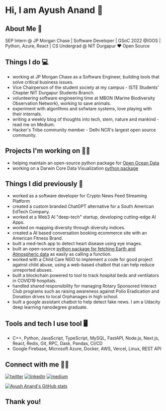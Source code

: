 # Hi, I am Ayush Anand 👋

## About Me 🚀
SEP Intern @ JP Morgan Chase | Software Developer | GSoC 2022 @IOOS | Python, Azure, React | CS Undergrad @ NIT Durgapur ❤ Open Source

## Things I do 💻
+ working at JP Morgan Chase as a Software Engineer, building tools that solve critical business issues. 
+ Vice Chairperson of the student society at my campus - ISTE Students' Chapter NIT Durgapur Students Branch. 
+ volunteering software engineering time at MBON (Marine Biodiversity Observation Network), working to save animals. 
+ experiment with algorithms and sofwtare systems, love playing with their internals. 
+ writing a weekly blog of thoughts into tech, stem, nature and mankind - read me on Medium. 
+ Hacker's Tribe community member - Delhi NCR's largest open source community. 

## Projects I'm working on 👨‍💻
+ helping maintain an open-source python package for [Open Ocean Data](https://github.com/iobis/pyobis)
+ working on a Darwin Core Data Visualization [python package](https://github.com/marinebon/py-dwc-viz)

## Things I did previously 🔎
+ worked as a software developer for Crypto News Feed Streaming Platform
+ created a custom branded ChatGPT alternative for a South American EdTech Company.
+ worked at a Web3 AI "deep-tech" startup, developing cutting-edge AI Apps.
+ worked on mapping diversity through diversity indices.
+ created a AI based conversation booking ecommerce site with an American Fitness Brand.
+ built a med-tech app to detect heart disease using eye images.
+ built an open-source [python package for fetching Earth and Atmospheric data](https://pypi.org/project/PyEarthData) as easily as calling a function.
+ worked with a Child Care NGO to implement a code for good project against child abuse, using a web-based chatbot that can help reduce unreported abuses.
+ built a blockchain powered to tool to track hospital beds and ventilators in COVID19 hospitals.
+ handled shared responsibility for managing Rotary Sponsored Interact Club programs such as raising awareness against Polio Eradication and Donation drives to local Orphanages in high school.
+ built a google assistant chatbot to help detect fake news. I am a Udacity deep learning nanodegree graduate.

## Tools and tech I use tool 🖥
+ C++, Python, JavaScript, TypeScript, MySQL, FastAPI, Node.js, Next.js, React, Redis, Git, RPC, Dask, Pandas, CI/CD
+ Google Firebase, Microsoft Azure, Docker, AWS, Vercel, Linux, REST API

## Connect with me 👨‍🚀
[![twitter](https://img.shields.io/badge/Twitter-ffffff?style=for-the-badge&logo=Twitter&logoColor=0098e0)](https://twitter.com/theayushanand)
[![linkedin](https://img.shields.io/badge/LinkedIn-0098e0?style=for-the-badge&logo=LinkedIn&logoColor=white)](https://linkedin.com/in/theayushanand)
[![medium](https://img.shields.io/badge/Medium-ffffff?style=for-the-badge&logo=Medium&logoColor=0be370)](https://medium.com/@theayushanand)

[![Ayush Anand's GitHub stats](https://github-readme-stats.vercel.app/api?username=ayushanand18&count_private=true&show_icons=true&theme=radical)](https://github.com/ayushanand18)


## Thank you!
